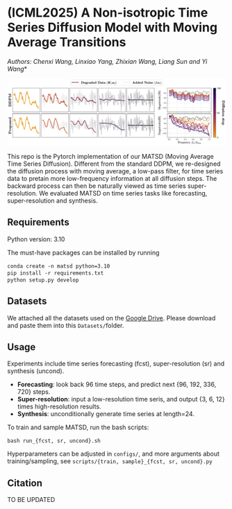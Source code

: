 # (ICML2025) A Non-isotropic Time Series Diffusion Model with Moving Average Transitions
*Authors: Chenxi Wang, Linxiao Yang, Zhixian Wang, Liang Sun and Yi Wang**

![](visuals/matsd.png)

This repo is the Pytorch implementation of our MATSD (Moving Average Time Series Diffusion). Different from the standard DDPM, we re-designed the diffusion process with moving average, a low-pass filter, for time series data to pretain more low-frequency information at all diffusion steps. The backward process can then be naturally viewed as time series super-resolution. We evaluated MATSD on time series tasks like forecasting, super-resolution and synthesis. 

## Requirements
Python version: 3.10

The must-have packages can be installed by running
```
conda create -n matsd python=3.10
pip install -r requirements.txt
python setup.py develop
```

## Datasets
We attached all the datasets used on the [Google Drive](https://drive.google.com/drive/folders/17qE_Kdf9r7E4BIlkSvyIp0YSoTT4gEqq?usp=share_link). Please download and paste them into this `Datasets/`folder.

## Usage
Experiments include time series forecasting (fcst), super-resolution (sr) and synthesis (uncond).

- **Forecasting**: look back 96 time steps, and predict next {96, 192, 336, 720} steps.
- **Super-resolution**: input a low-resolution time seris, and output {3, 6, 12} times high-resolution results.
- **Synthesis**: unconditionally generate time series at length=24.

To train and sample MATSD, run the bash scripts:
```
bash run_{fcst, sr, uncond}.sh
```

Hyperparameters can be adjusted in `configs/`, and more arguments about training/sampling, see `scripts/{train, sample}_{fcst, sr, uncond}.py`


## Citation
TO BE UPDATED